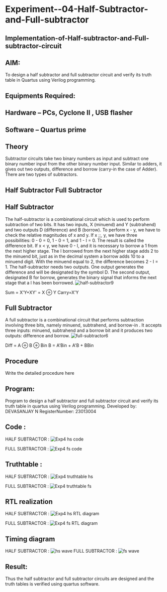 # Experiment--04-Half-Subtractor-and-Full-subtractor
## Implementation-of-Half-subtractor-and-Full-subtractor-circuit
## AIM:
To design a half subtractor and full subtractor circuit and verify its truth table in Quartus using Verilog programming.

## Equipments Required:
## Hardware – PCs, Cyclone II , USB flasher
## Software – Quartus prime
## Theory
Subtractor circuits take two binary numbers as input and subtract one binary number input from the other binary number input. Similar to adders, it gives out two outputs, difference and borrow (carry-in the case of Adder). There are two types of subtractors.

## Half Subtractor Full Subtractor
## Half Subtractor
The half-subtractor is a combinational circuit which is used to perform subtraction of two bits. It has two inputs, X (minuend) and Y (subtrahend) and two outputs D (difference) and B (borrow). To perform x - y, we have to check the relative magnitudes of x and y. If x ;;, y, we have three possibilities: 0 - 0 = 0, 1 - 0 = 1, and 1 - I = 0. The result is called the difference bit. If x < y, we have 0 - I, and it is necessary to borrow a 1 from the next higher stage. The I borrowed from the next higher stage adds 2 to the minuend bit, just as in the decimal system a borrow adds 10 to a minuend digit. With the minuend equal to 2, the difference becomes 2 - I = 1. The half-subtractor needs two outputs. One output generates the difference and will be designated by the symbol D. The second output, designated B for borrow, generates the binary signal that informs the next stage that a I has been borrowed.
![half-subtractor9](https://user-images.githubusercontent.com/36288975/166112538-58c3bc7c-ee5d-4e6a-ac8d-8e8328efe27a.png)


Sum = X'Y+XY' = X ⊕ Y
Carry=X'Y

## Full Subtractor
A full subtractor is a combinational circuit that performs subtraction involving three bits, namely minuend, subtrahend, and borrow-in . It accepts three inputs: minuend, subtrahend and a borrow bit and it produces two outputs: difference and borrow. 
![full-subtractor6](https://user-images.githubusercontent.com/36288975/166112541-24c68359-3de8-4674-ae22-8272ffc385ed.png)


Diff = A ⊕ B ⊕ Bin B = A'Bin + A'B + BBin

## Procedure



Write the detailed procedure here 


## Program:

Program to design a half subtractor and full subtractor circuit and verify its truth table in quartus using Verilog programming.
Developed by: DEVASANJAY N
RegisterNumber:  23013004

## Code : 
HALF SUBTRACTOR : ![Exp4 hs code](https://github.com/DEVASANJAY002/Experiment--03-Half-Subtractor-and-Full-subtractor/assets/152069249/a3e5fe4c-6dfb-4bc9-8f05-17104ede607d)

FULL SUBTRACTOR : ![Exp4 fs code](https://github.com/DEVASANJAY002/Experiment--03-Half-Subtractor-and-Full-subtractor/assets/152069249/ebddc0b7-027d-4928-9de6-4639c39d866b)

## Truthtable : 
HALF SUBTRACTOR : ![Exp4 truthtable hs](https://github.com/DEVASANJAY002/Experiment--03-Half-Subtractor-and-Full-subtractor/assets/152069249/5475de94-ba41-4585-b14e-3d5966540757)

FULL SUBTRACTOR : ![Exp4 truthtable fs](https://github.com/DEVASANJAY002/Experiment--03-Half-Subtractor-and-Full-subtractor/assets/152069249/e67ae023-5b64-4de2-8cba-2ca51f8408da)


##  RTL realization
HALF SUBTRACTOR : ![Exp4 hs RTL diagram](https://github.com/DEVASANJAY002/Experiment--03-Half-Subtractor-and-Full-subtractor/assets/152069249/dc1d370a-a7b9-4031-8afc-57d6f9694624)

FULL SUBTRACTOR : ![Exp4 fs RTL diagram](https://github.com/DEVASANJAY002/Experiment--03-Half-Subtractor-and-Full-subtractor/assets/152069249/73a5daa0-6ca8-4af4-93d3-e01a7b148487)


## Timing diagram 
HALF SUBTRACTOR : ![hs wave](https://github.com/DEVASANJAY002/Experiment--03-Half-Subtractor-and-Full-subtractor/assets/152069249/ce8db61e-7207-4847-af98-ff905dd103ce)
FULL SUBTRACTOR : ![fs wave](https://github.com/DEVASANJAY002/Experiment--03-Half-Subtractor-and-Full-subtractor/assets/152069249/d645fcef-7e07-414c-9ecd-4d3b1266f0fb)


## Result:
Thus the half subtractor and full subtractor circuits are designed and the truth tables is verified using quartus software.
